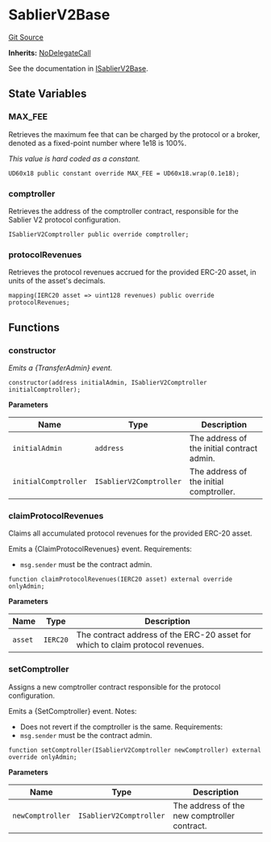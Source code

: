 # SablierV2Base

[Git Source](https://github.com/sablier-labs/v2-core/blob/b048c0e28a5120b396c3eb3cdd0bc4e8784dc155/docs/contracts/v2/reference/core/abstracts)

**Inherits:** [NoDelegateCall](/docs/contracts/v2/reference/core/abstracts/abstract.Adminable.md)

See the documentation in [ISablierV2Base](docs/contracts/v2/reference/core/interfaces/interface.ISablierV2Base.md).

## State Variables

### MAX_FEE

Retrieves the maximum fee that can be charged by the protocol or a broker, denoted as a fixed-point number where 1e18 is
100%.

_This value is hard coded as a constant._

```solidity
UD60x18 public constant override MAX_FEE = UD60x18.wrap(0.1e18);
```

### comptroller

Retrieves the address of the comptroller contract, responsible for the Sablier V2 protocol configuration.

```solidity
ISablierV2Comptroller public override comptroller;
```

### protocolRevenues

Retrieves the protocol revenues accrued for the provided ERC-20 asset, in units of the asset's decimals.

```solidity
mapping(IERC20 asset => uint128 revenues) public override protocolRevenues;
```

## Functions

### constructor

_Emits a {TransferAdmin} event._

```solidity
constructor(address initialAdmin, ISablierV2Comptroller initialComptroller);
```

**Parameters**

| Name                 | Type                    | Description                                |
| -------------------- | ----------------------- | ------------------------------------------ |
| `initialAdmin`       | `address`               | The address of the initial contract admin. |
| `initialComptroller` | `ISablierV2Comptroller` | The address of the initial comptroller.    |

### claimProtocolRevenues

Claims all accumulated protocol revenues for the provided ERC-20 asset.

Emits a {ClaimProtocolRevenues} event. Requirements:

- `msg.sender` must be the contract admin.

```solidity
function claimProtocolRevenues(IERC20 asset) external override onlyAdmin;
```

**Parameters**

| Name    | Type     | Description                                                                    |
| ------- | -------- | ------------------------------------------------------------------------------ |
| `asset` | `IERC20` | The contract address of the ERC-20 asset for which to claim protocol revenues. |

### setComptroller

Assigns a new comptroller contract responsible for the protocol configuration.

Emits a {SetComptroller} event. Notes:

- Does not revert if the comptroller is the same. Requirements:
- `msg.sender` must be the contract admin.

```solidity
function setComptroller(ISablierV2Comptroller newComptroller) external override onlyAdmin;
```

**Parameters**

| Name             | Type                    | Description                                  |
| ---------------- | ----------------------- | -------------------------------------------- |
| `newComptroller` | `ISablierV2Comptroller` | The address of the new comptroller contract. |
